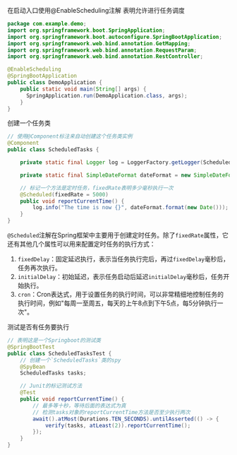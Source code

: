 在启动入口使用@EnableScheduling注解
表明允许进行任务调度
```java
package com.example.demo;
import org.springframework.boot.SpringApplication;
import org.springframework.boot.autoconfigure.SpringBootApplication;
import org.springframework.web.bind.annotation.GetMapping;
import org.springframework.web.bind.annotation.RequestParam;
import org.springframework.web.bind.annotation.RestController;

@EnableScheduling
@SpringBootApplication
public class DemoApplication {
    public static void main(String[] args) {
      SpringApplication.run(DemoApplication.class, args);
    }
}
```

创建一个任务类
```java
// 使用@Component标注来自动创建这个任务类实例
@Component
public class ScheduledTasks {

	private static final Logger log = LoggerFactory.getLogger(ScheduledTasks.class);

	private static final SimpleDateFormat dateFormat = new SimpleDateFormat("HH:mm:ss");

	// 标记一个方法是定时任务，fixedRate表明多少毫秒执行一次
	@Scheduled(fixedRate = 5000)
	public void reportCurrentTime() {
		log.info("The time is now {}", dateFormat.format(new Date()));
	}
}
```
`@Scheduled`注解在Spring框架中主要用于创建定时任务。除了`fixedRate`属性，它还有其他几个属性可以用来配置定时任务的执行方式：

1. `fixedDelay`：固定延迟执行，表示当任务执行完后，再过`fixedDelay`毫秒后，任务再次执行。
2. `initialDelay`：初始延迟，表示任务启动后延迟`initialDelay`毫秒后，任务开始执行。
3. `cron`：Cron表达式，用于设置任务的执行时间，可以非常精细地控制任务的执行时间，例如"每周一至周五，每天的上午8点到下午5点，每5分钟执行一次"。

测试是否有任务要执行
```java
// 表明这是一个Springboot的测试类
@SpringBootTest
public class ScheduledTasksTest {
	// 创建一个`ScheduledTasks`类的spy
	@SpyBean
	ScheduledTasks tasks;

	// Junit的标记测试方法
	@Test
	public void reportCurrentTime() {
		// 最多等十秒，等待后面的表达式为真
		// 检测tasks对象的reportCurrentTime方法是否至少执行两次
		await().atMost(Durations.TEN_SECONDS).untilAsserted(() -> {
			verify(tasks, atLeast(2)).reportCurrentTime();
		});
	}
}
```